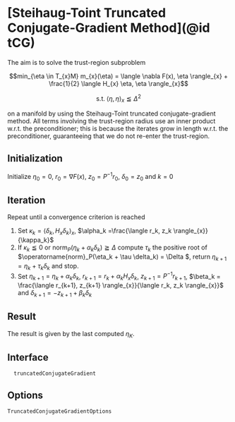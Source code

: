 # [Steihaug-Toint Truncated Conjugate-Gradient Method](@id tCG)

The aim is to solve the trust-region subproblem

```math
min_{\eta \in T_{x}M} m_{x}(\eta) = \langle \nabla F(x), \eta \rangle_{x} + \frac{1}{2} \langle Η_{x} \eta, \eta \rangle_{x}
```
```math
\text{s.t.} \; \langle \eta, \eta \rangle_{x} \leqq {\Delta}^2
```

on a manifold by using the Steihaug-Toint truncated conjugate-gradient method.
All terms involving the trust-region radius use an inner product w.r.t. the
preconditioner; this is because the iterates grow in length w.r.t. the
preconditioner, guaranteeing that we do not re-enter the trust-region.

## Initialization

Initialize $\eta_0 = 0$, $r_0 = \nabla F(x)$, $z_0 = P^{-1}r_0$, $\delta_0 = z_0$
and $k=0$

## Iteration

Repeat until a convergence criterion is reached

1. Set $\kappa_k = \langle \delta_k, H_{x}\delta_k \rangle_{x}$, $\alpha_k =\frac{\langle r_k, z_k \rangle_{x}}{\kappa_k}$
2. If $\kappa_k \leqq 0$ or $\operatorname{norm}_P(\eta_k + \alpha_k \delta_k) \geqq \Delta$
    compute $\tau_k$ the positive root of
    $\operatorname{norm}_P(\eta_k + \tau \delta_k) = \Delta $, return
    $\eta_{k+1} = \eta_k + \tau_k \delta_k$ and stop.
3. Set $\eta_{k+1} = \eta_k + \alpha_k \delta_k$, $r_{k+1} = r_k + \alpha_k H_{x}\delta_k$,
    $z_{k+1} = P^{-1}r_{k+1}$, $\beta_k = \frac{\langle r_{k+1}, z_{k+1} \rangle_{x}}{\langle r_k, z_k \rangle_{x}}$
    and $\delta_{k+1} = -z_{k+1} + \beta_k \delta_k$

## Result

The result is given by the last computed $η_K$.

## Interface

```@docs
  truncatedConjugateGradient
```

## Options

```@docs
TruncatedConjugateGradientOptions
```
